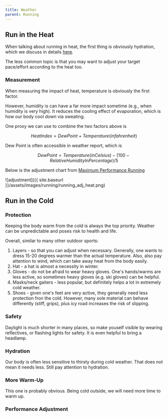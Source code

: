 ```yaml
---
title: Weather
parent: Running
---
```


## Run in the Heat

When talking about running in heat, the first thing is obviously hydration, which we discuss in details [here](../water).

The less common topic is that you may want to adjust your target pace/effort according to the heat too.

### Measurement

When measuring the impact of heat, temperature is obviously the first factor.

However, humidity is can have a far more impact sometime (e.g., when humidity is very high). It reduces the cooling effect of evaporation, which is how our body cool down via sweating.

One proxy we can use to combine the two factors above is

```math
Heat Index = Dew Point + Temperature (in fahrenheit)
```

Dew Point is often accessible in weather report, which is

```math
Dew Point = Temperature (in Celsius) - (100-Relative Humidity In Percentage) / 5
```

Below is the adjustment chart from [Maximum Performance Running](https://maximumperformancerunning.blogspot.com/2013/07/temperature-dew-point.html)
  
  ![adjustment]({{ site.baseurl }}/assets/images/running/running_adj_heat.png)

## Run in the Cold

### Protection

Keeping the body warm from the cold is always the top priority. Weather can be unpredictable and poses risk to health and life.

Overall, similar to many other outdoor sports:

1. Layers - so that you can adjust when necessary. Generally, one wants to dress 15-20 degrees warmer than the actual temperature. Also, also pay attention to wind, which can take away heat from the body easily.
1. Hat - a hat is almost a necessity in winter.
1. Gloves - do not be afraid to wear heavy gloves. One's hands/warms are less active, so sometimes heavy gloves (e.g. ski gloves) can be helpful.
1. Masks/neck gaiters - less popular, but definitely helps a lot in extremely cold weather.
1. Shoes - given one's feet are very active, they generally need less protection fron the cold. However, many sole material can behave differently (stiff, grips), plus icy road increases the risk of slipping.

### Safety

Daylight is much shorter in many places, so make youself visible by wearing reflectives, or flashing lights for safety. It is even helpful to bring a headlamp.

### Hydration

Our body is often less sensitive to thirsty during cold weather. That does not mean it needs less. Still pay attention to hydration.

### More Warm-Up

This one is probably obvious. Being cold outside, we will need more time to warm up.

### Performance Adjustment
